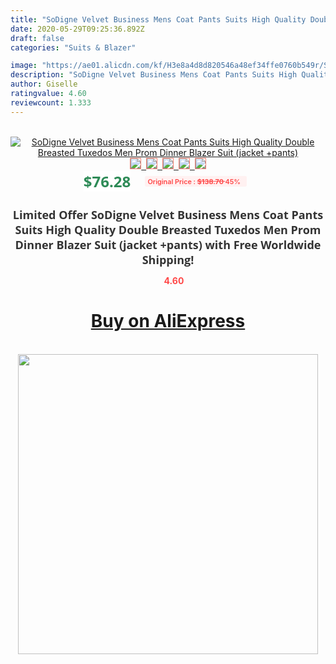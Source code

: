 ```yaml
---
title: "SoDigne Velvet Business Mens Coat Pants Suits High Quality Double Breasted Tuxedos Men Prom Dinner Blazer Suit (jacket +pants)"
date: 2020-05-29T09:25:36.892Z
draft: false
categories: "Suits & Blazer"

image: "https://ae01.alicdn.com/kf/H3e8a4d8d820546a48ef34ffe0760b549r/SoDigne-Velvet-Business-Mens-Coat-Pants-Suits-High-Quality-Double-Breasted-Tuxedos-Men-Prom-Dinner-Blazer.jpg"
description: "SoDigne Velvet Business Mens Coat Pants Suits High Quality Double Breasted Tuxedos Men Prom Dinner Blazer Suit (jacket +pants)"
author: Giselle
ratingvalue: 4.60
reviewcount: 1.333
---
```

<br>
<div style="text-align: center;">
<a href="https://s.click.aliexpress.com/e/_9xcnaN" target="_blank" rel="nofollow noopener noreferrer"><img alt="SoDigne Velvet Business Mens Coat Pants Suits High Quality Double Breasted Tuxedos Men Prom Dinner Blazer Suit (jacket +pants)" class="magnifier-image" src="https://ae01.alicdn.com/kf/H3e8a4d8d820546a48ef34ffe0760b549r/SoDigne-Velvet-Business-Mens-Coat-Pants-Suits-High-Quality-Double-Breasted-Tuxedos-Men-Prom-Dinner-Blazer.jpg_640x640.jpg">
<br>
<img style="border:1px solid salmon" src="https://ae01.alicdn.com/kf/H3e8a4d8d820546a48ef34ffe0760b549r/SoDigne-Velvet-Business-Mens-Coat-Pants-Suits-High-Quality-Double-Breasted-Tuxedos-Men-Prom-Dinner-Blazer.jpg_120x120.jpg">&nbsp;&nbsp;<img style="border:1px solid salmon" src="https://ae01.alicdn.com/kf/Hdec29ffe7626487681fc20576afceff5f/SoDigne-Velvet-Business-Mens-Coat-Pants-Suits-High-Quality-Double-Breasted-Tuxedos-Men-Prom-Dinner-Blazer.jpg_120x120.jpg">&nbsp;&nbsp;<img style="border:1px solid salmon" src="https://ae01.alicdn.com/kf/Hf1916b9b8a724bceaade0e3b81aba582D/SoDigne-Velvet-Business-Mens-Coat-Pants-Suits-High-Quality-Double-Breasted-Tuxedos-Men-Prom-Dinner-Blazer.jpg_120x120.jpg">&nbsp;&nbsp;<img style="border:1px solid salmon" src="https://ae01.alicdn.com/kf/Hfd401481e0174b7693a24bd4ff7d3366s/SoDigne-Velvet-Business-Mens-Coat-Pants-Suits-High-Quality-Double-Breasted-Tuxedos-Men-Prom-Dinner-Blazer.jpg_120x120.jpg">&nbsp;&nbsp;<img style="border:1px solid salmon" src="https://ae01.alicdn.com/kf/Hb848037416f646ea8b576389211267ccm/SoDigne-Velvet-Business-Mens-Coat-Pants-Suits-High-Quality-Double-Breasted-Tuxedos-Men-Prom-Dinner-Blazer.jpg_120x120.jpg"></a></div><br0>
<div style="text-align: center;"><span style="background-color: white; border: 0px; box-sizing: border-box; color: seagreen; display: inline-block; font-family: &quot;open sans&quot; , &quot;arial&quot; , &quot;helvetica&quot; , sans-serif , &quot;heiti&quot;; font-size: 24px; font-stretch: inherit; font-weight: 700; line-height: inherit; margin: 0px 10px 0px 0px; padding: 0px; vertical-align: middle;">$76.28 </span>
<span style="background: rgb(255 , 241 , 241); border-radius: 3px; border: 0px; box-sizing: border-box; color: #ff4747; display: inline-block; font-family: inherit; font-size: 12px; font-stretch: inherit; font-style: inherit; font-variant: inherit; font-weight: 600; line-height: inherit; margin: 0px; padding: 2px 5px; transform: scale(0.9); vertical-align: middle;">Original Price : <b style="text-decoration: line-through;">$138.70 </b> 45%&nbsp;&nbsp;</span></div>
<h1 style="color: #333333; display: inline-block; font-family: &quot;open sans&quot; , &quot;arial&quot; , &quot;helvetica&quot; , sans-serif , &quot;heiti&quot;; font-size: 18px; font-stretch: inherit; font-weight: 700; text-align: center;">Limited Offer SoDigne Velvet Business Mens Coat Pants Suits High Quality Double Breasted Tuxedos Men Prom Dinner Blazer Suit (jacket +pants) with Free Worldwide Shipping!</h1>
<div style="color: #ff4747; text-align: center;">
<img src="https://4.bp.blogspot.com/-M0ZcTcb-5uY/XleCXlxnR4I/AAAAAAAAAEc/OrjgMkXV1oMQFaCRZj5HQwOCBcu3w1FegCPcBGAYYCw/s1600/star.png" style="height: 15px;">&nbsp;<b>4.60</b></div>
<div class="button_cont" align="center"><a class="buynow_a" href="https://s.click.aliexpress.com/e/_9xcnaN" target="_blank" rel="nofollow noopener noreferrer"><H1>Buy on AliExpress</H1></a></div><br>
<div class="separator" style="clear: both; text-align: center;">
<img src="https://lh3.googleusercontent.com/-pTy5HemUv9M/XlePHvY0dAI/AAAAAAAAAE4/0nX5iRUoIWY8eMW9Dpxeirr157OZliDIgCLcBGAsYHQ/s1600/badge.gif" width="480">
</div>
